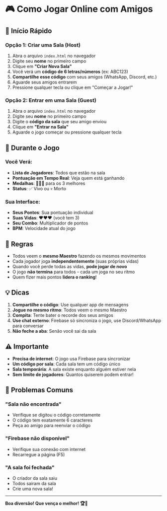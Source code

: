 # 🎮 Como Jogar Online com Amigos

## 🚀 Início Rápido

### Opção 1: Criar uma Sala (Host)

1. Abra o arquivo `index.html` no navegador
2. Digite seu **nome** no primeiro campo
3. Clique em **"Criar Nova Sala"**
4. Você verá um **código de 6 letras/números** (ex: ABC123)
5. **Compartilhe esse código** com seus amigos (WhatsApp, Discord, etc.)
6. Aguarde seus amigos entrarem
7. Pressione qualquer tecla ou clique em "Começar a Jogar!"

### Opção 2: Entrar em uma Sala (Guest)

1. Abra o arquivo `index.html` no navegador
2. Digite seu **nome** no primeiro campo
3. Digite o **código da sala** que seu amigo enviou
4. Clique em **"Entrar na Sala"**
5. Aguarde o jogo começar ou pressione qualquer tecla

## 🎯 Durante o Jogo

### Você Verá:

- **Lista de Jogadores**: Todos que estão na sala
- **Pontuação em Tempo Real**: Veja quem está ganhando
- **Medalhas**: 🥇🥈🥉 para os 3 melhores
- **Status**: ✅ Vivo ou 💀 Morto

### Sua Interface:

- **Seus Pontos**: Sua pontuação individual
- **Suas Vidas**: ❤️❤️❤️ (você tem 3)
- **Seu Combo**: Multiplicador de pontos
- **BPM**: Velocidade atual do jogo

## 🎵 Regras

- Todos veem o **mesmo Maestro** fazendo os mesmos movimentos
- Cada jogador joga **independentemente** (suas próprias vidas)
- Quando você perde todas as vidas, **pode jogar de novo**
- O jogo **não termina** para todos - cada um joga no seu ritmo
- Quem fizer mais pontos **lidera o ranking**!

## 💡 Dicas

1. **Compartilhe o código**: Use qualquer app de mensagens
2. **Jogue no mesmo ritmo**: Todos veem o mesmo Maestro
3. **Compita**: Tente bater o recorde dos seus amigos
4. **Use chat externo**: Firebase só sincroniza o jogo, use Discord/WhatsApp para conversar
5. **Não feche a aba**: Senão você sai da sala

## ⚠️ Importante

- **Precisa de internet**: O jogo usa Firebase para sincronizar
- **Um código por sala**: Cada sala tem um código único
- **Sala temporária**: A sala existe enquanto alguém estiver nela
- **Sem limite de jogadores**: Quantos quiserem podem entrar!

## 🔧 Problemas Comuns

### "Sala não encontrada"
- Verifique se digitou o código corretamente
- O código tem exatamente 6 caracteres
- Peça ao amigo para reenviar o código

### "Firebase não disponível"
- Verifique sua conexão com internet
- Recarregue a página (F5)

### "A sala foi fechada"
- O criador da sala saiu
- Todos saíram da sala
- Crie uma nova sala!

---

**Boa diversão! Que vença o melhor! 🏆🎵**

